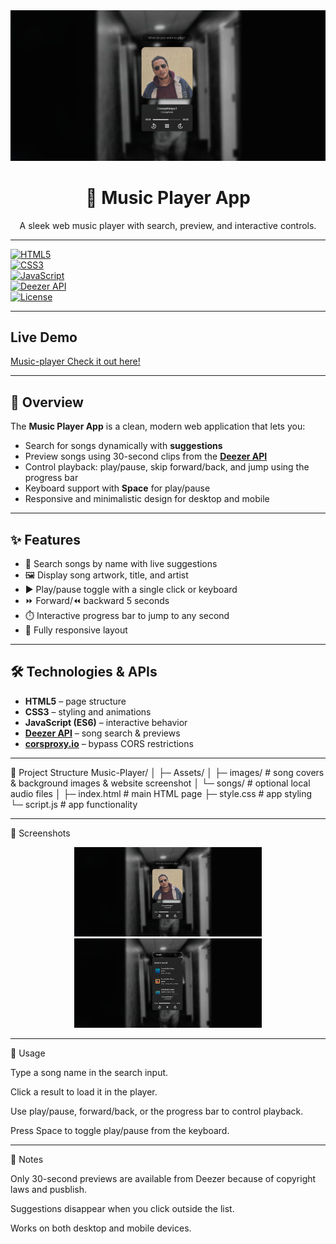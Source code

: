 <div align="center">
  <img alt="Waether app" src="Assets/images/music-player/Website2.png">
   <h1>🎵 Music Player App</h1>
  <p>A sleek web music player with search, preview, and interactive controls.</p>
</div>

---

[![HTML5](https://img.shields.io/badge/HTML5-E34F26?style=flat-square&logo=html5&logoColor=white)](https://developer.mozilla.org/en-US/docs/Web/HTML)  
[![CSS3](https://img.shields.io/badge/CSS3-1572B6?style=flat-square&logo=css3&logoColor=white)](https://developer.mozilla.org/en-US/docs/Web/CSS)  
[![JavaScript](https://img.shields.io/badge/JavaScript-F7DF1E?style=flat-square&logo=javascript&logoColor=black)](https://developer.mozilla.org/en-US/docs/Web/JavaScript)  
[![Deezer API](https://img.shields.io/badge/Deezer-API-blue?style=flat-square)](https://developers.deezer.com/api)  
[![License](https://img.shields.io/badge/License-MIT-green?style=flat-square)](LICENSE)

---

## Live Demo

[Music-player Check it out here!](https://mussic-playerrr.netlify.app/)

---

## 🌟 Overview

The **Music Player App** is a clean, modern web application that lets you:  

- Search for songs dynamically with **suggestions**
- Preview songs using 30-second clips from the **[Deezer API](https://developers.deezer.com/api)**
- Control playback: play/pause, skip forward/back, and jump using the progress bar
- Keyboard support with **Space** for play/pause
- Responsive and minimalistic design for desktop and mobile  

---

## ✨ Features

- 🎵 Search songs by name with live suggestions  
- 🖼️ Display song artwork, title, and artist  
- ▶️ Play/pause toggle with a single click or keyboard  
- ⏩ Forward/⏪ backward 5 seconds  
- ⏱️ Interactive progress bar to jump to any second  
- 📱 Fully responsive layout  

---

## 🛠️ Technologies & APIs

- **HTML5** – page structure  
- **CSS3** – styling and animations  
- **JavaScript (ES6)** – interactive behavior  
- **[Deezer API](https://developers.deezer.com/api)** – song search & previews  
- **[corsproxy.io](https://corsproxy.io/)** – bypass CORS restrictions  

---


📂 Project Structure
Music-Player/
│
├─ Assets/
│   ├─ images/      # song covers & background images & website screenshot
│   └─ songs/       # optional local audio files
│
├─ index.html       # main HTML page
├─ style.css        # app styling
└─ script.js        # app functionality

---

🎨 Screenshots
<div align="center"> <img alt="Music Player Screenshot" src="Assets/images/music-player/Website2.png" width="300"> </div>
<div align="center"> <img alt="Music Player Screenshot" src="Assets/images/music-player/website1.png" width="300"> </div>

---

🔧 Usage

Type a song name in the search input.

Click a result to load it in the player.

Use play/pause, forward/back, or the progress bar to control playback.

Press Space to toggle play/pause from the keyboard.

---
📌 Notes

Only 30-second previews are available from Deezer because of copyright laws and pusblish.

Suggestions disappear when you click outside the list.

Works on both desktop and mobile devices.



